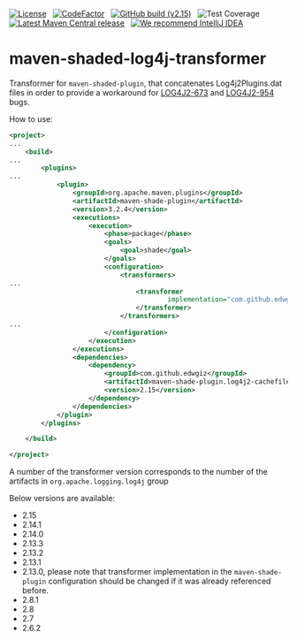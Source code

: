 [![License](https://img.shields.io/badge/License-Apache%202.0-blue.svg)](https://opensource.org/licenses/Apache-2.0)
&nbsp; [![CodeFactor](https://www.codefactor.io/repository/github/edwgiz/maven-shaded-log4j-transformer/badge/master)](https://www.codefactor.io/repository/github/edwgiz/maven-shaded-log4j-transformer/overview/master)
&nbsp; [![GitHub build (v2.15)](https://img.shields.io/github/workflow/status/edwgiz/maven-shaded-log4j-transformer/Java%20CI/master?&label=Build%20v2.15&logo=github)](https://github.com/edwgiz/maven-shaded-log4j-transformer/actions/workflows/maven.yml?query=workflow%3AJava+branch%3Amaster)
&nbsp; ![Test Coverage](.readme/jacoco.svg)
&nbsp; [![Latest Maven Central release](https://img.shields.io/maven-central/v/com.github.edwgiz/maven-shade-plugin.log4j2-cachefile-transformer.svg?logo=java)](http://mvnrepository.com/artifact/com.github.edwgiz/maven-shade-plugin.log4j2-cachefile-transformer)
&nbsp; [![We recommend IntelliJ IDEA](http://amihaiemil.github.io/images/intellij-idea-recommend.svg)](https://www.jetbrains.com/idea/)

# maven-shaded-log4j-transformer
Transformer for `maven-shaded-plugin`, that concatenates Log4j2Plugins.dat files 
in order to provide a workaround for [LOG4J2-673](https://issues.apache.org/jira/browse/LOG4J2-673) and 
[LOG4J2-954](https://issues.apache.org/jira/browse/LOG4J2-954) bugs. 

How to use:
```xml
<project>
...
    <build>
...
        <plugins>
...
            <plugin>
                <groupId>org.apache.maven.plugins</groupId>
                <artifactId>maven-shade-plugin</artifactId>
                <version>3.2.4</version>
                <executions>
                    <execution>
                        <phase>package</phase>
                        <goals>
                            <goal>shade</goal>
                        </goals>
                        <configuration>
                            <transformers>
...
                                <transformer
                                        implementation="com.github.edwgiz.maven_shade_plugin.log4j2_cache_transformer.PluginsCacheFileTransformer">
                                </transformer>
                            </transformers>
...
                        </configuration>
                    </execution>
                </executions>
                <dependencies>
                    <dependency>
                        <groupId>com.github.edwgiz</groupId>
                        <artifactId>maven-shade-plugin.log4j2-cachefile-transformer</artifactId>
                        <version>2.15</version>
                    </dependency>
                </dependencies>
            </plugin>
        </plugins>

    </build>

</project>
```

A number of the transformer version corresponds to the number of the artifacts in `org.apache.logging.log4j` group

Below versions are available:
- 2.15
- 2.14.1
- 2.14.0
- 2.13.3
- 2.13.2
- 2.13.1
- 2.13.0, please note that transformer implementation in the `maven-shade-plugin` configuration should be changed if it was already referenced before.
- 2.8.1
- 2.8
- 2.7
- 2.6.2
